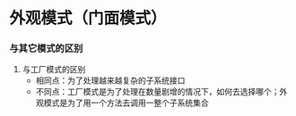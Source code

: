 # 外观模式（门面模式）

### 与其它模式的区别  
1. 与工厂模式的区别
    * 相同点：为了处理越来越复杂的子系统接口
    * 不同点：工厂模式是为了处理在数量剧增的情况下，如何去选择哪个；外观模式是为了用一个方法去调用一整个子系统集合
